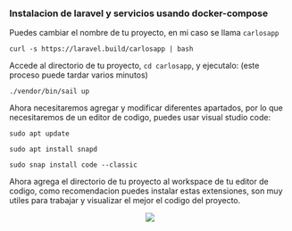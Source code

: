 ### Instalacion de laravel y servicios usando docker-compose
Puedes cambiar el nombre de tu proyecto, en mi caso se llama `carlosapp`

~~~
curl -s https://laravel.build/carlosapp | bash
~~~
Accede al directorio de tu proyecto, `cd carlosapp`, y ejecutalo: (este proceso puede tardar varios minutos)
~~~
./vendor/bin/sail up
~~~

Ahora necesitaremos agregar y modificar diferentes apartados, por lo que necesitaremos de un editor de codigo, puedes usar visual studio code:

~~~
sudo apt update
~~~
~~~
sudo apt install snapd
~~~
~~~
sudo snap install code --classic
~~~

Ahora agrega el directorio de tu proyecto al workspace de tu editor de codigo, como recomendacion puedes instalar estas extensiones, son muy utiles para trabajar y visualizar el mejor el codigo del proyecto.

<p align="center"><img src="https://i.postimg.cc/rFFn5L0h/Captura7.png"></p>



